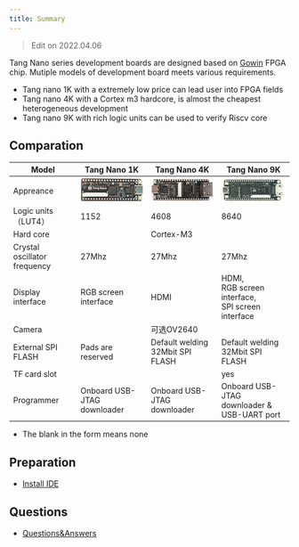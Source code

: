 ```yaml
---
title: Summary
---
```


> Edit on 2022.04.06

Tang Nano series development boards are designed based on [Gowin](https://www.gowinsemi.com/en/) FPGA chip. Mutiple models of development board meets various requirements. 
- Tang nano 1K with a extremely low price can lead user into FPGA fields
- Tang nano 4K with a Cortex m3 hardcore, is almost the cheapest heterogeneous development
- Tang nano 9K with rich logic units can be used to verify Riscv core 

## Comparation

| Model     | Tang Nano 1K         | Tang Nano 4K   | Tang Nano 9K        |
| --- | -------- | ----------------- | -------- |
| Appreance             | ![Generated](/hardware/zh/tang/Tang-Nano/assets/clip_image002.gif) | ![Generated](/hardware/zh/tang/Tang-Nano/assets/clip_image004.gif) | ![Generated](/hardware/zh/tang/Tang-Nano/assets/clip_image006.gif) |
| Logic units（LUT4） | 1152                                                         | 4608                                                         | 8640                                                         |
| Hard core       |                                                            | Cortex-M3                                                    |                                                            |
| Crystal oscillator frequency         | 27Mhz                                                        | 27Mhz                                                        | 27Mhz                                                        |
| Display interface         | RGB screen interface                                              | HDMI                                                         | HDMI,<br>  RGB screen interface,<br>  SPI screen interface                      |
| Camera           |                                                            | 可选OV2640                                                   |                                                            |
| External SPI FLASH    | Pads are reserved                                                   | Default welding<br>32Mbit SPI FLASH                                     | Default welding<br>32Mbit SPI FLASH                                     |
| TF card slot           |                                                            |                                                            | yes                                                           |
| Programmer           | Onboard USB-JTAG downloader                                            | Onboard USB-JTAG downloader                                            | Onboard USB-JTAG downloader &<br> USB-UART port                                     |

- The blank in the form means none

## Preparation

- [Install IDE](./install-the-ide.md)

## Questions

- [Questions&Answers](./programmer.md)